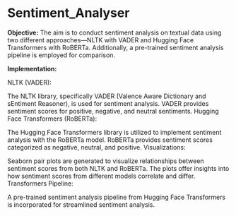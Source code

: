# Sentiment_Analyser
**Objective:**
The aim is to conduct sentiment analysis on textual data using two different approaches—NLTK with VADER and Hugging Face Transformers with RoBERTa. Additionally, a pre-trained sentiment analysis pipeline is employed for comparison.

**Implementation:**

NLTK (VADER):

The NLTK library, specifically VADER (Valence Aware Dictionary and sEntiment Reasoner), is used for sentiment analysis.
VADER provides sentiment scores for positive, negative, and neutral sentiments.
Hugging Face Transformers (RoBERTa):

The Hugging Face Transformers library is utilized to implement sentiment analysis with the RoBERTa model.
RoBERTa provides sentiment scores categorized as negative, neutral, and positive.
Visualizations:

Seaborn pair plots are generated to visualize relationships between sentiment scores from both NLTK and RoBERTa.
The plots offer insights into how sentiment scores from different models correlate and differ.
Transformers Pipeline:

A pre-trained sentiment analysis pipeline from Hugging Face Transformers is incorporated for streamlined sentiment analysis.


